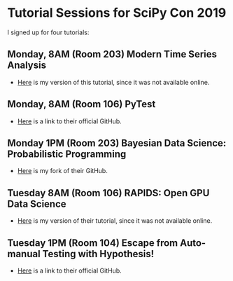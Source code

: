 # Tutorial Sessions for SciPy Con 2019

I signed up for four tutorials:



## Monday, 8AM (Room 203) Modern Time Series Analysis

* [Here](https://github.com/theJollySin/scipy_con_2019/tree/master/modern_time_series_analysis/README.md) is my version of this tutorial, since it was not available online.


## Monday, 8AM (Room 106) PyTest

* [Here](https://leemangeophysicalllc.github.io/testing-with-python/) is a link to their official GitHub.


## Monday 1PM (Room 203) Bayesian Data Science: Probabilistic Programming

* [Here](https://github.com/theJollySin/bayesian-stats-modelling-tutorial) is my fork of their GitHub.




## Tuesday 8AM (Room 106) RAPIDS: Open GPU Data Science

* [Here](https://github.com/theJollySin/scipy_con_2019/tree/master/gpu) is my version of their tutorial, since it was not available online.


## Tuesday 1PM (Room 104) Escape from Auto-manual Testing with Hypothesis!

* [Here](https://github.com/Zac-HD/escape-from-automanual-testing) is a link to their official GitHub.

